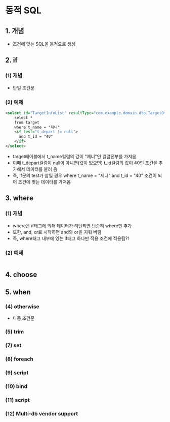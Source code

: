 # 동적 SQL
## 1. 개념
* 조건에 맞는 SQL을 동적으로 생성

## 2. if
### (1) 개념
* 단일 조건문

### (2) 예제
```xml
<select id="TargetInfoList" resultType="com.example.domain.dto.TargetDto">
    select *
    from target
    where t_name = "제니"
    <if test="t_depart != null">
      and t_id = "40"
    </if>
</select>
```
* target테이블에서 t_name컬럼의 값이 "제니"인 컬럼전부를 가져옴
* 이때 t_depart컬럼이 null이 아니면(값이 있으면) t_id컬럼의 값이 40인 조건을 추가해서 데이터를 불러 옴
* 즉, if문의 test가 참일 경우  where t_name = "제니" and t_id = "40" 조건이 되어 조건에 맞는 데이터를 가져옴

## 3. where
### (1) 개념
* where은 if태그에 의해 데이터가 리턴되면 단순히 where만 추가
* 또한, and, or로 시작하면 and와 or을 지워 버림
* 즉, where태그 내부에 있는 if태그 하나만 적용 조건에 적용됨?!

### (2) 예제
```xml

```


## 4. choose

## 5. when


### (4) otherwise
* 다중 조건문


### (5) trim
### (7) set
### (8) foreach
### (9) script
### (10) bind
### (11) script
### (12) Multi-db vendor support

